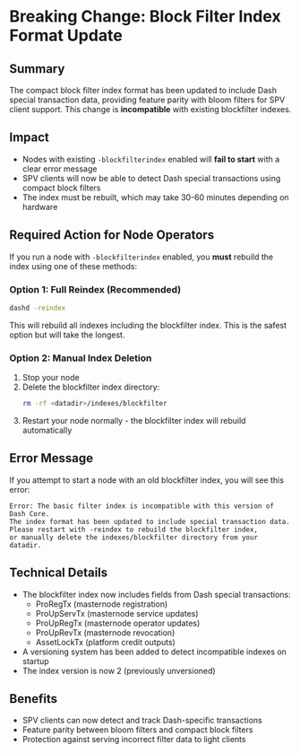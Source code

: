 # Breaking Change: Block Filter Index Format Update

## Summary
The compact block filter index format has been updated to include Dash special transaction data, providing feature parity with bloom filters for SPV client support. This change is **incompatible** with existing blockfilter indexes.

## Impact
- Nodes with existing `-blockfilterindex` enabled will **fail to start** with a clear error message
- SPV clients will now be able to detect Dash special transactions using compact block filters
- The index must be rebuilt, which may take 30-60 minutes depending on hardware

## Required Action for Node Operators

If you run a node with `-blockfilterindex` enabled, you **must** rebuild the index using one of these methods:

### Option 1: Full Reindex (Recommended)
```bash
dashd -reindex
```
This will rebuild all indexes including the blockfilter index. This is the safest option but will take the longest.

### Option 2: Manual Index Deletion
1. Stop your node
2. Delete the blockfilter index directory:
   ```bash
   rm -rf <datadir>/indexes/blockfilter
   ```
3. Restart your node normally - the blockfilter index will rebuild automatically

## Error Message
If you attempt to start a node with an old blockfilter index, you will see this error:
```
Error: The basic filter index is incompatible with this version of Dash Core. 
The index format has been updated to include special transaction data. 
Please restart with -reindex to rebuild the blockfilter index, 
or manually delete the indexes/blockfilter directory from your datadir.
```

## Technical Details
- The blockfilter index now includes fields from Dash special transactions:
  - ProRegTx (masternode registration)
  - ProUpServTx (masternode service updates)
  - ProUpRegTx (masternode operator updates)
  - ProUpRevTx (masternode revocation)
  - AssetLockTx (platform credit outputs)
- A versioning system has been added to detect incompatible indexes on startup
- The index version is now 2 (previously unversioned)

## Benefits
- SPV clients can now detect and track Dash-specific transactions
- Feature parity between bloom filters and compact block filters
- Protection against serving incorrect filter data to light clients